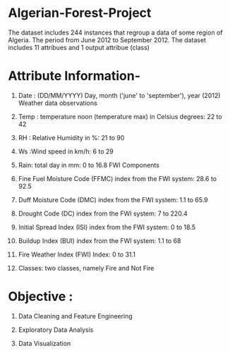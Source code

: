 # Algerian-Forest-Project
The dataset includes 244 instances that regroup a data of some region of Algeria. The period from June 2012 to September 2012.
The dataset includes 11 attribues and 1 output attribue (class)

# Attribute Information-

1. Date : (DD/MM/YYYY) Day, month ('june' to 'september'), year (2012) Weather data observations

2. Temp : temperature noon (temperature max) in Celsius degrees: 22 to 42

3. RH : Relative Humidity in %: 21 to 90

4. Ws :Wind speed in km/h: 6 to 29

5. Rain: total day in mm: 0 to 16.8 FWI Components

6. Fine Fuel Moisture Code (FFMC) index from the FWI system: 28.6 to 92.5

7. Duff Moisture Code (DMC) index from the FWI system: 1.1 to 65.9

8. Drought Code (DC) index from the FWI system: 7 to 220.4

9. Initial Spread Index (ISI) index from the FWI system: 0 to 18.5

10. Buildup Index (BUI) index from the FWI system: 1.1 to 68

11. Fire Weather Index (FWI) Index: 0 to 31.1

12. Classes: two classes, namely Fire and Not Fire

# Objective :

1. Data Cleaning and Feature Engineering

2. Exploratory Data Analysis

3. Data Visualization
